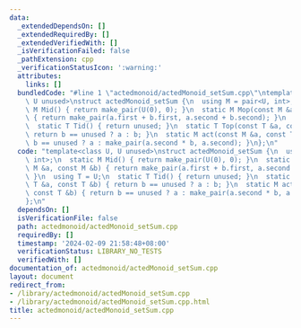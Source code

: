 ```yaml
---
data:
  _extendedDependsOn: []
  _extendedRequiredBy: []
  _extendedVerifiedWith: []
  _isVerificationFailed: false
  _pathExtension: cpp
  _verificationStatusIcon: ':warning:'
  attributes:
    links: []
  bundledCode: "#line 1 \"actedmonoid/actedMonoid_setSum.cpp\"\ntemplate<class U,\
    \ U unused>\nstruct actedMonoid_setSum {\n  using M = pair<U, int>;\n  static\
    \ M Mid() { return make_pair(U(0), 0); }\n  static M Mop(const M &a, const M &b)\
    \ { return make_pair(a.first + b.first, a.second + b.second); }\n  using T = U;\n\
    \  static T Tid() { return unused; }\n  static T Top(const T &a, const T &b) {\
    \ return b == unused ? a : b; }\n  static M act(const M &a, const T &b) { return\
    \ b == unused ? a : make_pair(a.second * b, a.second); }\n};\n"
  code: "template<class U, U unused>\nstruct actedMonoid_setSum {\n  using M = pair<U,\
    \ int>;\n  static M Mid() { return make_pair(U(0), 0); }\n  static M Mop(const\
    \ M &a, const M &b) { return make_pair(a.first + b.first, a.second + b.second);\
    \ }\n  using T = U;\n  static T Tid() { return unused; }\n  static T Top(const\
    \ T &a, const T &b) { return b == unused ? a : b; }\n  static M act(const M &a,\
    \ const T &b) { return b == unused ? a : make_pair(a.second * b, a.second); }\n\
    };\n"
  dependsOn: []
  isVerificationFile: false
  path: actedmonoid/actedMonoid_setSum.cpp
  requiredBy: []
  timestamp: '2024-02-09 21:58:48+08:00'
  verificationStatus: LIBRARY_NO_TESTS
  verifiedWith: []
documentation_of: actedmonoid/actedMonoid_setSum.cpp
layout: document
redirect_from:
- /library/actedmonoid/actedMonoid_setSum.cpp
- /library/actedmonoid/actedMonoid_setSum.cpp.html
title: actedmonoid/actedMonoid_setSum.cpp
---
```

